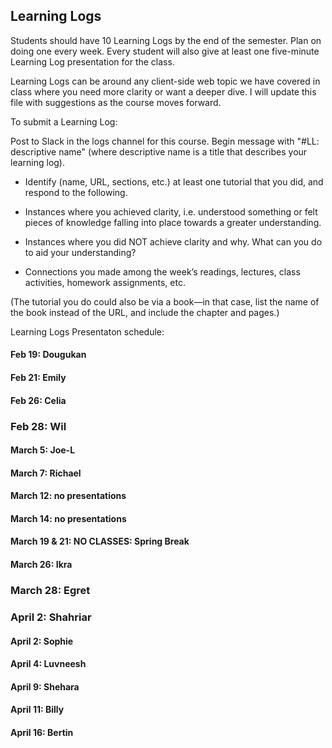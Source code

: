 ## Learning Logs

Students should have 10 Learning Logs by the end of the semester. Plan on doing one every week. Every student will also give at least one five-minute Learning Log presentation for the class.

Learning Logs can be around any client-side web topic we have covered in class where you need more clarity or want a deeper dive. I will update this file with suggestions as the course moves forward.

To submit a Learning Log:


Post to Slack in the logs channel for this course. Begin message with "#LL: descriptive name" (where descriptive name is a title that describes your learning log).

* Identify (name, URL, sections, etc.) at least one tutorial that you did, and respond to the following.

* Instances where you achieved clarity, i.e. understood something or felt pieces of knowledge falling into place towards a greater understanding.

* Instances where you did NOT achieve clarity and why. What can you do to aid your understanding?

* Connections you made among the week’s readings, lectures, class activities, homework assignments, etc.

(The tutorial you do could also be via a book—in that case, list the name of the book instead of the URL, and include the chapter and pages.)


Learning Logs Presentaton schedule:

#### Feb 19: Dougukan

#### Feb 21: Emily

#### Feb 26: Celia

### Feb 28: Wil

#### March 5: Joe-L

#### March 7: Richael

#### March 12: no presentations

#### March 14: no presentations

#### March 19 & 21: NO CLASSES: Spring Break

#### March 26: Ikra

### March 28: Egret

### April 2: Shahriar

#### April 2: Sophie

#### April 4: Luvneesh

#### April 9: Shehara

#### April 11: Billy

#### April 16: Bertin

